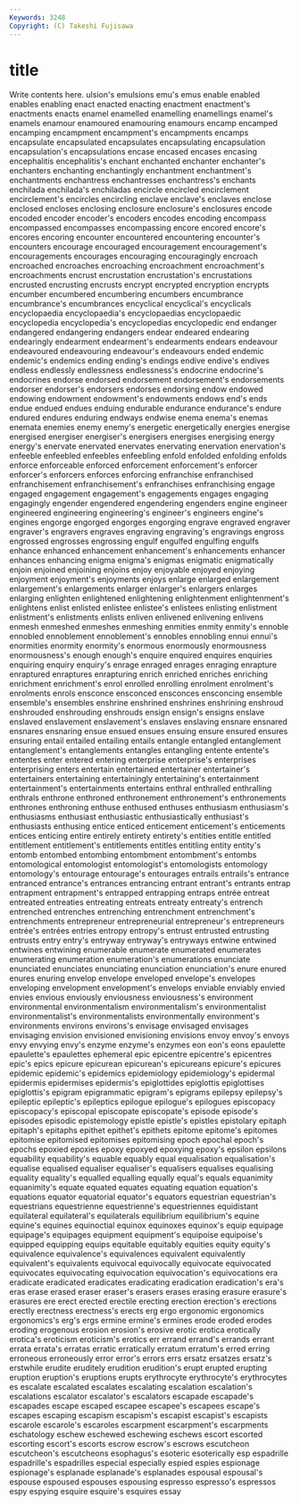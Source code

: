 ```yaml
---
Keywords: 3248 
Copyright: (C) Takeshi Fujisawa
---
```


# title

Write contents here.
ulsion's emulsions emu's emus enable enabled
enables enabling enact enacted enacting enactment enactment's enactments enacts enamel
enamelled enamelling enamellings enamel's enamels enamour enamoured enamouring enamours encamp
encamped encamping encampment encampment's encampments encamps encapsulate encapsulated encapsulates encapsulating
encapsulation encapsulation's encapsulations encase encased encases encasing encephalitis encephalitis's enchant
enchanted enchanter enchanter's enchanters enchanting enchantingly enchantment enchantment's enchantments enchantress
enchantresses enchantress's enchants enchilada enchilada's enchiladas encircle encircled encirclement encirclement's
encircles encircling enclave enclave's enclaves enclose enclosed encloses enclosing enclosure
enclosure's enclosures encode encoded encoder encoder's encoders encodes encoding encompass
encompassed encompasses encompassing encore encored encore's encores encoring encounter encountered
encountering encounter's encounters encourage encouraged encouragement encouragement's encouragements encourages encouraging
encouragingly encroach encroached encroaches encroaching encroachment encroachment's encroachments encrust encrustation
encrustation's encrustations encrusted encrusting encrusts encrypt encrypted encryption encrypts encumber
encumbered encumbering encumbers encumbrance encumbrance's encumbrances encyclical encyclical's encyclicals encyclopaedia
encyclopaedia's encyclopaedias encyclopaedic encyclopedia encyclopedia's encyclopedias encyclopedic end endanger endangered
endangering endangers endear endeared endearing endearingly endearment endearment's endearments endears
endeavour endeavoured endeavouring endeavour's endeavours ended endemic endemic's endemics ending
ending's endings endive endive's endives endless endlessly endlessness endlessness's endocrine
endocrine's endocrines endorse endorsed endorsement endorsement's endorsements endorser endorser's endorsers
endorses endorsing endow endowed endowing endowment endowment's endowments endows end's
ends endue endued endues enduing endurable endurance endurance's endure endured
endures enduring endways endwise enema enema's enemas enemata enemies enemy
enemy's energetic energetically energies energise energised energiser energiser's energisers energises
energising energy energy's enervate enervated enervates enervating enervation enervation's enfeeble
enfeebled enfeebles enfeebling enfold enfolded enfolding enfolds enforce enforceable enforced
enforcement enforcement's enforcer enforcer's enforcers enforces enforcing enfranchise enfranchised enfranchisement
enfranchisement's enfranchises enfranchising engage engaged engagement engagement's engagements engages engaging
engagingly engender engendered engendering engenders engine engineer engineered engineering engineering's
engineer's engineers engine's engines engorge engorged engorges engorging engrave engraved
engraver engraver's engravers engraves engraving engraving's engravings engross engrossed engrosses
engrossing engulf engulfed engulfing engulfs enhance enhanced enhancement enhancement's enhancements
enhancer enhances enhancing enigma enigma's enigmas enigmatic enigmatically enjoin enjoined
enjoining enjoins enjoy enjoyable enjoyed enjoying enjoyment enjoyment's enjoyments enjoys
enlarge enlarged enlargement enlargement's enlargements enlarger enlarger's enlargers enlarges enlarging
enlighten enlightened enlightening enlightenment enlightenment's enlightens enlist enlisted enlistee enlistee's
enlistees enlisting enlistment enlistment's enlistments enlists enliven enlivened enlivening enlivens
enmesh enmeshed enmeshes enmeshing enmities enmity enmity's ennoble ennobled ennoblement
ennoblement's ennobles ennobling ennui ennui's enormities enormity enormity's enormous enormously
enormousness enormousness's enough enough's enquire enquired enquires enquiries enquiring enquiry
enquiry's enrage enraged enrages enraging enrapture enraptured enraptures enrapturing enrich
enriched enriches enriching enrichment enrichment's enrol enrolled enrolling enrolment enrolment's
enrolments enrols ensconce ensconced ensconces ensconcing ensemble ensemble's ensembles enshrine
enshrined enshrines enshrining enshroud enshrouded enshrouding enshrouds ensign ensign's ensigns
enslave enslaved enslavement enslavement's enslaves enslaving ensnare ensnared ensnares ensnaring
ensue ensued ensues ensuing ensure ensured ensures ensuring entail entailed
entailing entails entangle entangled entanglement entanglement's entanglements entangles entangling entente
entente's ententes enter entered entering enterprise enterprise's enterprises enterprising enters
entertain entertained entertainer entertainer's entertainers entertaining entertainingly entertaining's entertainment entertainment's
entertainments entertains enthral enthralled enthralling enthrals enthrone enthroned enthronement enthronement's
enthronements enthrones enthroning enthuse enthused enthuses enthusiasm enthusiasm's enthusiasms enthusiast
enthusiastic enthusiastically enthusiast's enthusiasts enthusing entice enticed enticement enticement's enticements
entices enticing entire entirely entirety entirety's entities entitle entitled entitlement
entitlement's entitlements entitles entitling entity entity's entomb entombed entombing entombment
entombment's entombs entomological entomologist entomologist's entomologists entomology entomology's entourage entourage's
entourages entrails entrails's entrance entranced entrance's entrances entrancing entrant entrant's
entrants entrap entrapment entrapment's entrapped entrapping entraps entrée entreat entreated
entreaties entreating entreats entreaty entreaty's entrench entrenched entrenches entrenching entrenchment
entrenchment's entrenchments entrepreneur entrepreneurial entrepreneur's entrepreneurs entrée's entrées entries entropy
entropy's entrust entrusted entrusting entrusts entry entry's entryway entryway's entryways
entwine entwined entwines entwining enumerable enumerate enumerated enumerates enumerating enumeration
enumeration's enumerations enunciate enunciated enunciates enunciating enunciation enunciation's enure enured
enures enuring envelop envelope enveloped envelope's envelopes enveloping envelopment envelopment's
envelops enviable enviably envied envies envious enviously enviousness enviousness's environment
environmental environmentalism environmentalism's environmentalist environmentalist's environmentalists environmentally environment's environments environs
environs's envisage envisaged envisages envisaging envision envisioned envisioning envisions envoy
envoy's envoys envy envying envy's enzyme enzyme's enzymes eon eon's
eons epaulette epaulette's epaulettes ephemeral epic epicentre epicentre's epicentres epic's
epics epicure epicurean epicurean's epicureans epicure's epicures epidemic epidemic's epidemics
epidemiology epidemiology's epidermal epidermis epidermises epidermis's epiglottides epiglottis epiglottises epiglottis's
epigram epigrammatic epigram's epigrams epilepsy epilepsy's epileptic epileptic's epileptics epilogue
epilogue's epilogues episcopacy episcopacy's episcopal episcopate episcopate's episode episode's episodes
episodic epistemology epistle epistle's epistles epistolary epitaph epitaph's epitaphs epithet
epithet's epithets epitome epitome's epitomes epitomise epitomised epitomises epitomising epoch
epochal epoch's epochs epoxied epoxies epoxy epoxyed epoxying epoxy's epsilon
epsilons equability equability's equable equably equal equalisation equalisation's equalise equalised
equaliser equaliser's equalisers equalises equalising equality equality's equalled equalling equally
equal's equals equanimity equanimity's equate equated equates equating equation equation's
equations equator equatorial equator's equators equestrian equestrian's equestrians equestrienne equestrienne's
equestriennes equidistant equilateral equilateral's equilaterals equilibrium equilibrium's equine equine's equines
equinoctial equinox equinoxes equinox's equip equipage equipage's equipages equipment equipment's
equipoise equipoise's equipped equipping equips equitable equitably equities equity equity's
equivalence equivalence's equivalences equivalent equivalently equivalent's equivalents equivocal equivocally equivocate
equivocated equivocates equivocating equivocation equivocation's equivocations era eradicate eradicated eradicates
eradicating eradication eradication's era's eras erase erased eraser eraser's erasers
erases erasing erasure erasure's erasures ere erect erected erectile erecting
erection erection's erections erectly erectness erectness's erects erg ergo ergonomic
ergonomics ergonomics's erg's ergs ermine ermine's ermines erode eroded erodes
eroding erogenous erosion erosion's erosive erotic erotica erotically erotica's eroticism
eroticism's erotics err errand errand's errands errant errata errata's erratas
erratic erratically erratum erratum's erred erring erroneous erroneously error error's
errors errs ersatz ersatzes ersatz's erstwhile erudite eruditely erudition erudition's
erupt erupted erupting eruption eruption's eruptions erupts erythrocyte erythrocyte's erythrocytes
es escalate escalated escalates escalating escalation escalation's escalations escalator escalator's
escalators escapade escapade's escapades escape escaped escapee escapee's escapees escape's
escapes escaping escapism escapism's escapist escapist's escapists escarole escarole's escaroles
escarpment escarpment's escarpments eschatology eschew eschewed eschewing eschews escort escorted
escorting escort's escorts escrow escrow's escrows escutcheon escutcheon's escutcheons esophagus's
esoteric esoterically esp espadrille espadrille's espadrilles especial especially espied espies
espionage espionage's esplanade esplanade's esplanades espousal espousal's espouse espoused espouses
espousing espresso espresso's espressos espy espying esquire esquire's esquires essay
